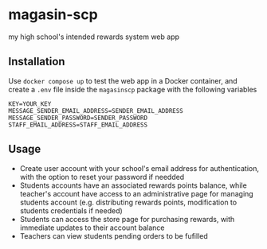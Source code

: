 # magasin-scp

my high school's intended rewards system web app

## Installation

Use `docker compose up` to test the web app in a Docker container, and create a `.env` file inside the `magasinscp` package with the following variables

```
KEY=YOUR_KEY
MESSAGE_SENDER_EMAIL_ADDRESS=SENDER_EMAIL_ADDRESS
MESSAGE_SENDER_PASSWORD=SENDER_PASSWORD
STAFF_EMAIL_ADDRESS=STAFF_EMAIL_ADDRESS
```

## Usage

- Create user account with your school's email address for authentication, with the option to reset your password if needded
- Students accounts have an associated rewards points balance, while teacher's account have access to an administrative page for managing students account (e.g. distributing rewards points, modification to students credentials if needed)
- Students can access the store page for purchasing rewards, with immediate updates to their account balance
- Teachers can view students pending orders to be fufilled

